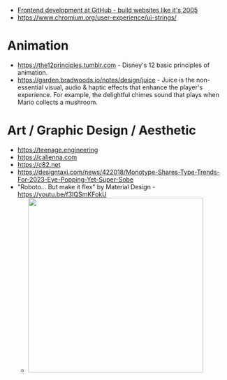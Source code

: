 - [Frontend development at GitHub - build websites like it's 2005](https://archive.ph/NoBLj)
- https://www.chromium.org/user-experience/ui-strings/

# Animation

- https://the12principles.tumblr.com - Disney's 12 basic principles of animation.
- https://garden.bradwoods.io/notes/design/juice - Juice is the non-essential visual, audio & haptic effects that enhance the player's experience. For example, the delightful chimes sound that plays when Mario collects a mushroom.

# Art / Graphic Design / Aesthetic

- https://teenage.engineering
- https://calienna.com
- https://c82.net
- https://designtaxi.com/news/422018/Monotype-Shares-Type-Trends-For-2023-Eye-Popping-Yet-Super-Sobe
- "Roboto... But make it flex" by Material Design - https://youtu.be/f3IQSmKFokU
  - <img src="https://user-images.githubusercontent.com/586779/228082836-b2be2ad7-d934-46ff-bd3e-fcb118e5e6af.png" width="400">

